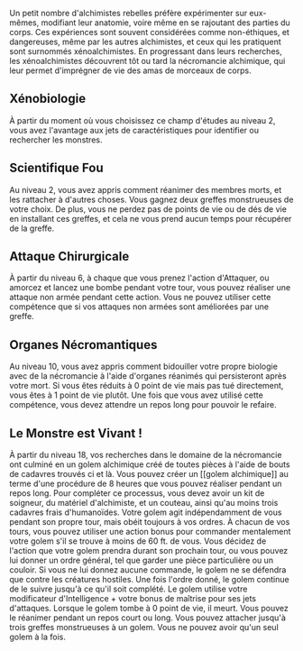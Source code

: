 Un petit nombre d'alchimistes rebelles préfère expérimenter sur eux-mêmes, modifiant leur anatomie, voire même en se rajoutant des parties du corps. Ces expériences sont souvent considérées comme non-éthiques, et dangereuses, même par les autres alchimistes, et ceux qui les pratiquent sont surnommés xénoalchimistes. En progressant dans leurs recherches, les xénoalchimistes découvrent tôt ou tard la nécromancie alchimique, qui leur permet d'imprégner de vie des amas de morceaux de corps.

## Xénobiologie
À partir du moment où vous choisissez ce champ d'études au niveau 2, vous avez l'avantage aux jets de caractéristiques pour identifier ou rechercher les monstres.

## Scientifique Fou
Au niveau 2, vous avez appris comment réanimer des membres morts, et les rattacher à d'autres choses. Vous gagnez deux greffes monstrueuses de votre choix. De plus, vous ne perdez pas de points de vie ou de dés de vie en installant ces greffes, et cela ne vous prend aucun temps pour récupérer de la greffe.

## Attaque Chirurgicale
À partir du niveau 6, à chaque que vous prenez l'action d'Attaquer, ou amorcez et lancez une bombe pendant votre tour, vous pouvez réaliser une attaque non armée pendant cette action. Vous ne pouvez utiliser cette compétence que si vos attaques non armées sont améliorées par une greffe.

## Organes Nécromantiques
Au niveau 10, vous avez appris comment bidouiller votre propre biologie avec de la nécromancie à l'aide d'organes réanimés qui persisteront après votre mort. Si vous êtes réduits à 0 point de vie mais pas tué directement, vous êtes à 1 point de vie plutôt. Une fois que vous avez utilisé cette compétence, vous devez attendre un repos long pour pouvoir le refaire.

## Le Monstre est Vivant !
À partir du niveau 18, vos recherches dans le domaine de la nécromancie ont culminé en un golem alchimique créé de toutes pièces à l'aide de bouts de cadavres trouvés ci et là. Vous pouvez créer un [[golem alchimique]] au terme d'une procédure de 8 heures que vous pouvez réaliser pendant un repos long. Pour compléter ce processus, vous devez avoir un kit de soigneur, du matériel d'alchimiste, et un couteau, ainsi qu'au moins trois cadavres frais d'humanoïdes. Votre golem agit indépendamment de vous pendant son propre tour, mais obéit toujours à vos ordres. À chacun de vos tours, vous pouvez utiliser une action bonus pour commander mentalement votre golem s'il se trouve à moins de 60 ft. de vous. Vous décidez de l'action que votre golem prendra durant son prochain tour, ou vous pouvez lui donner un ordre général, tel que garder une pièce particulière ou un couloir. Si vous ne lui donnez aucune commande, le golem ne se défendra que contre les créatures hostiles. Une fois l'ordre donné, le golem continue de le suivre jusqu'à ce qu'il soit complété. Le golem utilise votre modificateur d'Intelligence + votre bonus de maîtrise pour ses jets d'attaques. Lorsque le golem tombe à 0 point de vie, il meurt. Vous pouvez le réanimer pendant un repos court ou long. Vous pouvez attacher jusqu'à trois greffes monstrueuses à un golem. Vous ne pouvez avoir qu'un seul golem à la fois.